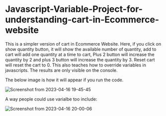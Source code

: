 # Javascript-Variable-Project-for-understanding-cart-in-Ecommerce-website

This is a simpler version of cart in Ecommerce Website. Here, if you click on show quantity button, it will show the available number of quantity, add to cart will add one quantity at a time to cart, Plus 2 button will increase the quantity by 2 and plus 3 button will increase the quantity by 3. Reset cart will reset the cart to 0. This also teaches how to override variables in javascripts.
The results are only visible on the console.

The below image is how it will appear if you run the code.


![Screenshot from 2023-04-16 19-45-45](https://user-images.githubusercontent.com/43348071/232327740-f4a6e217-d9f1-4623-a50c-b1f3c98af593.png)

A way people could use varialbe too include:

![Screenshot from 2023-04-16 20-00-06](https://user-images.githubusercontent.com/43348071/232328535-bdb6ad9f-6972-45fd-88ae-60ba6dee5a82.png)
